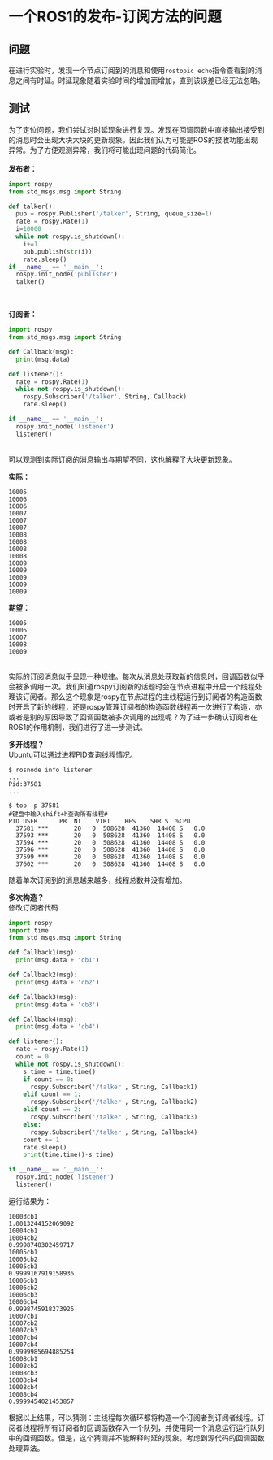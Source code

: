 # 一个ROS1的发布-订阅方法的问题

## 问题
在进行实验时，发现一个节点订阅到的消息和使用`rostopic echo`指令查看到的消息之间有时延。时延现象随着实验时间的增加而增加，直到该误差已经无法忽略。

## 测试
为了定位问题，我们尝试对时延现象进行复现。发现在回调函数中直接输出接受到的消息时会出现大块大块的更新现象。因此我们认为可能是ROS的接收功能出现异常。为了方便观测异常，我们将可能出现问题的代码简化。<br>
<br>
**发布者：**
```python
import rospy
from std_msgs.msg import String

def talker():
  pub = rospy.Publisher('/talker', String, queue_size=1)
  rate = rospy.Rate(1)
  i=10000
  while not rospy.is_shutdown():
    i+=1
    pub.publish(str(i))
    rate.sleep()
if __name__ == '__main__':
  rospy.init_node('publisher')
  talker()

```
<br>

**订阅者：**
```python
import rospy
from std_msgs.msg import String

def Callback(msg):
  print(msg.data)

def listener():
  rate = rospy.Rate(1)
  while not rospy.is_shutdown():
    rospy.Subscriber('/talker', String, Callback)
    rate.sleep()

if __name__ == '__main__':
  rospy.init_node('listener')
  listener()
```

<br>可以观测到实际订阅的消息输出与期望不同，这也解释了大块更新现象。<br>

**实际：**
```
10005
10006
10006
10007
10007
10007
10008
10008
10008
10008
10009
10009
10009
10009
10009
```

**期望：**

```
10005
10006
10007
10008
10009
```

<br>实际的订阅消息似乎呈现一种规律。每次从消息处获取新的信息时，回调函数似乎会被多调用一次。我们知道rospy订阅新的话题时会在节点进程中开启一个线程处理该订阅者。那么这个现象是rospy在节点进程的主线程运行到订阅者的构造函数时开启了新的线程，还是rospy管理订阅者的构造函数线程再一次进行了构造，亦或者是别的原因导致了回调函数被多次调用的出现呢？为了进一步确认订阅者在ROS1的作用机制，我们进行了进一步测试。<br>

**多开线程？**
<br>Ubuntu可以通过进程PID查询线程情况。
```
$ rosnode info listener
...
Pid:37581
...

$ top -p 37581
#键盘中输入shift+h查询所有线程#
PID USER      PR  NI    VIRT    RES    SHR S  %CPU 
  37581 ***       20   0  508628  41360  14408 S   0.0 
  37593 ***       20   0  508628  41360  14408 S   0.0 
  37594 ***       20   0  508628  41360  14408 S   0.0 
  37596 ***       20   0  508628  41360  14408 S   0.0 
  37599 ***       20   0  508628  41360  14408 S   0.0 
  37602 ***       20   0  508628  41360  14408 S   0.0
```
随着单次订阅到的消息越来越多，线程总数并没有增加。

**多次构造？**
<br>修改订阅者代码
```python
import rospy
import time
from std_msgs.msg import String

def Callback1(msg):
  print(msg.data + 'cb1')

def Callback2(msg):
  print(msg.data + 'cb2')

def Callback3(msg):
  print(msg.data + 'cb3')

def Callback4(msg):
  print(msg.data + 'cb4')

def listener():
  rate = rospy.Rate(1)
  count = 0
  while not rospy.is_shutdown():
    s_time = time.time()
    if count == 0:
      rospy.Subscriber('/talker', String, Callback1)
    elif count == 1:
      rospy.Subscriber('/talker', String, Callback2)
    elif count == 2:
      rospy.Subscriber('/talker', String, Callback3)
    else:
      rospy.Subscriber('/talker', String, Callback4)
    count += 1
    rate.sleep()
    print(time.time()-s_time)

if __name__ == '__main__':
  rospy.init_node('listener')
  listener()
```
运行结果为：
```
10003cb1
1.0013244152069092
10004cb1
10004cb2
0.9998748302459717
10005cb1
10005cb2
10005cb3
0.9999167919158936
10006cb1
10006cb2
10006cb3
10006cb4
0.9998745918273926
10007cb1
10007cb2
10007cb3
10007cb4
10007cb4
0.9999985694885254
10008cb1
10008cb2
10008cb3
10008cb4
10008cb4
10008cb4
0.9999454021453857
```
根据以上结果，可以猜测：主线程每次循环都将构造一个订阅者到订阅者线程。订阅者线程将所有订阅者的回调函数存入一个队列，并使用同一个消息运行运行队列中的回调函数。但是，这个猜测并不能解释时延的现象。考虑到源代码的回调函数处理算法。
